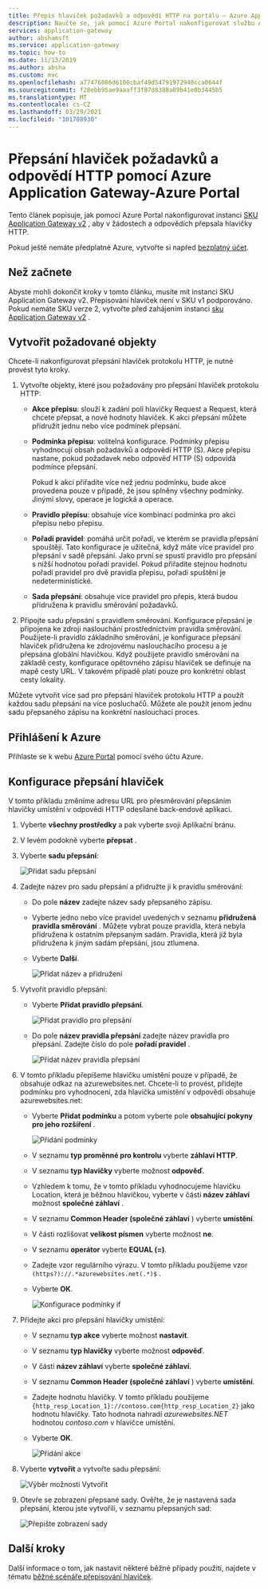 ```yaml
---
title: Přepis hlaviček požadavků a odpovědí HTTP na portálu – Azure Application Gateway
description: Naučte se, jak pomocí Azure Portal nakonfigurovat službu Azure Application Gateway, aby přepsala hlavičky HTTP v žádostech a odpovědích, které procházejí bránou.
services: application-gateway
author: abshamsft
ms.service: application-gateway
ms.topic: how-to
ms.date: 11/13/2019
ms.author: absha
ms.custom: mvc
ms.openlocfilehash: a77476086d6100cbaf49d54791972940cca0644f
ms.sourcegitcommit: f28ebb95ae9aaaff3f87d8388a09b41e0b3445b5
ms.translationtype: MT
ms.contentlocale: cs-CZ
ms.lasthandoff: 03/29/2021
ms.locfileid: "101708930"
---
```

# <a name="rewrite-http-request-and-response-headers-with-azure-application-gateway---azure-portal"></a>Přepsání hlaviček požadavků a odpovědí HTTP pomocí Azure Application Gateway-Azure Portal

Tento článek popisuje, jak pomocí Azure Portal nakonfigurovat instanci [SKU Application Gateway v2](./application-gateway-autoscaling-zone-redundant.md) , aby v žádostech a odpovědích přepsala hlavičky HTTP.

Pokud ještě nemáte předplatné Azure, vytvořte si napřed [bezplatný účet](https://azure.microsoft.com/free/?WT.mc_id=A261C142F).

## <a name="before-you-begin"></a>Než začnete

Abyste mohli dokončit kroky v tomto článku, musíte mít instanci SKU Application Gateway v2. Přepisování hlaviček není v SKU v1 podporováno. Pokud nemáte SKU verze 2, vytvořte před zahájením instanci [sku Application Gateway v2](./tutorial-autoscale-ps.md) .

## <a name="create-required-objects"></a>Vytvořit požadované objekty

Chcete-li nakonfigurovat přepsání hlaviček protokolu HTTP, je nutné provést tyto kroky.

1. Vytvořte objekty, které jsou požadovány pro přepsání hlaviček protokolu HTTP:

   - **Akce přepisu**: slouží k zadání polí hlavičky Request a Request, která chcete přepsat, a nové hodnoty hlaviček. K akci přepsání můžete přidružit jednu nebo více podmínek přepsání.

   - **Podmínka přepisu**: volitelná konfigurace. Podmínky přepisu vyhodnocují obsah požadavků a odpovědí HTTP (S). Akce přepisu nastane, pokud požadavek nebo odpověď HTTP (S) odpovídá podmínce přepsání.

     Pokud k akci přiřadíte více než jednu podmínku, bude akce provedena pouze v případě, že jsou splněny všechny podmínky. Jinými slovy, operace je logická a operace.

   - **Pravidlo přepisu**: obsahuje více kombinací podmínka pro akci přepisu nebo přepisu.

   - **Pořadí pravidel**: pomáhá určit pořadí, ve kterém se pravidla přepsání spouštějí. Tato konfigurace je užitečná, když máte více pravidel pro přepsání v sadě přepsání. Jako první se spustí pravidlo pro přepsání s nižší hodnotou pořadí pravidel. Pokud přiřadíte stejnou hodnotu pořadí pravidel pro dvě pravidla přepisu, pořadí spuštění je nedeterministické.

   - **Sada přepsání**: obsahuje více pravidel pro přepis, která budou přidružena k pravidlu směrování požadavků.

2. Připojte sadu přepsání s pravidlem směrování. Konfigurace přepsání je připojena ke zdroji naslouchání prostřednictvím pravidla směrování. Použijete-li pravidlo základního směrování, je konfigurace přepsání hlaviček přidružena ke zdrojovému naslouchacího procesu a je přepsána globální hlavičkou. Když použijete pravidlo směrování na základě cesty, konfigurace opětovného zápisu hlaviček se definuje na mapě cesty URL. V takovém případě platí pouze pro konkrétní oblast cesty lokality.

Můžete vytvořit více sad pro přepsání hlaviček protokolu HTTP a použít každou sadu přepsání na více posluchačů. Můžete ale použít jenom jednu sadu přepsaného zápisu na konkrétní naslouchací proces.

## <a name="sign-in-to-azure"></a>Přihlášení k Azure

Přihlaste se k webu [Azure Portal](https://portal.azure.com/) pomocí svého účtu Azure.

## <a name="configure-header-rewrite"></a>Konfigurace přepsání hlaviček

V tomto příkladu změníme adresu URL pro přesměrování přepsáním hlavičky umístění v odpovědi HTTP odesílané back-endové aplikaci.

1. Vyberte **všechny prostředky** a pak vyberte svoji Aplikační bránu.

2. V levém podokně vyberte **přepsat** .

3. Vyberte **sadu přepsání**:

   ![Přidat sadu přepsání](media/rewrite-http-headers-portal/add-rewrite-set.png)

4. Zadejte název pro sadu přepsání a přidružte ji k pravidlu směrování:

   - Do pole **název** zadejte název sady přepsaného zápisu.
   - Vyberte jedno nebo více pravidel uvedených v seznamu **přidružená pravidla směrování** . Můžete vybrat pouze pravidla, která nebyla přidružena k ostatním přepsaným sadám. Pravidla, která již byla přidružena k jiným sadám přepsání, jsou ztlumena.
   - Vyberte **Další**.
   
     ![Přidat název a přidružení](media/rewrite-http-headers-portal/name-and-association.png)

5. Vytvořit pravidlo přepsání:

   - Vyberte **Přidat pravidlo přepsání**.

     ![Přidat pravidlo pro přepsání](media/rewrite-http-headers-portal/add-rewrite-rule.png)

   - Do pole **název pravidla přepsání** zadejte název pravidla pro přepsání. Zadejte číslo do pole **pořadí pravidel** .

     ![Přidat název pravidla přepsání](media/rewrite-http-headers-portal/rule-name.png)

6. V tomto příkladu přepíšeme hlavičku umístění pouze v případě, že obsahuje odkaz na azurewebsites.net. Chcete-li to provést, přidejte podmínku pro vyhodnocení, zda hlavička umístění v odpovědi obsahuje azurewebsites.net:

   - Vyberte **Přidat podmínku** a potom vyberte pole **obsahující pokyny pro jeho rozšíření** .

     ![Přidání podmínky](media/rewrite-http-headers-portal/add-condition.png)

   - V seznamu **typ proměnné pro kontrolu** vyberte **záhlaví HTTP**.

   - V seznamu **typ hlavičky** vyberte možnost **odpověď**.

   - Vzhledem k tomu, že v tomto příkladu vyhodnocujeme hlavičku Location, která je běžnou hlavičkou, vyberte v části **název záhlaví** možnost **společné záhlaví** .

   - V seznamu **Common Header (společné záhlaví** ) vyberte **umístění**.

   - V části rozlišovat **velikost písmen** vyberte možnost **ne**.

   - V seznamu **operátor** vyberte **EQUAL (=)**.

   - Zadejte vzor regulárního výrazu. V tomto příkladu použijeme vzor `(https?)://.*azurewebsites.net(.*)$` .

   - Vyberte **OK**.

     ![Konfigurace podmínky if](media/rewrite-http-headers-portal/condition.png)

7. Přidejte akci pro přepsání hlavičky umístění:

   - V seznamu **typ akce** vyberte možnost **nastavit**.

   - V seznamu **typ hlavičky** vyberte možnost **odpověď**.

   - V části **název záhlaví** vyberte **společné záhlaví**.

   - V seznamu **Common Header (společné záhlaví** ) vyberte **umístění**.

   - Zadejte hodnotu hlavičky. V tomto příkladu použijeme `{http_resp_Location_1}://contoso.com{http_resp_Location_2}` jako hodnotu hlavičky. Tato hodnota nahradí *azurewebsites.NET* hodnotou *contoso.com* v hlavičce umístění.

   - Vyberte **OK**.

     ![Přidání akce](media/rewrite-http-headers-portal/action.png)

8. Vyberte **vytvořit** a vytvořte sadu přepsání:

   ![Výběr možnosti Vytvořit](media/rewrite-http-headers-portal/create.png)

9. Otevře se zobrazení přepsané sady. Ověřte, že je nastavená sada přepsání, kterou jste vytvořili, v seznamu přepsaných sad:

   ![Přepište zobrazení sady](media/rewrite-http-headers-portal/rewrite-set-list.png)

## <a name="next-steps"></a>Další kroky

Další informace o tom, jak nastavit některé běžné případy použití, najdete v tématu [běžné scénáře přepisování hlaviček](./rewrite-http-headers.md).
